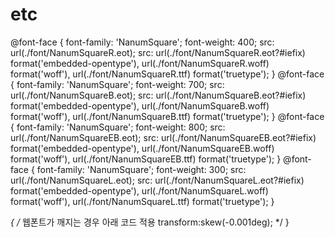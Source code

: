 # etc

@font-face {
font-family: 'NanumSquare';
font-weight: 400;
src: url(./font/NanumSquareR.eot);
src: url(./font/NanumSquareR.eot?#iefix) format('embedded-opentype'),
		url(./font/NanumSquareR.woff) format('woff'),
		url(./font/NanumSquareR.ttf) format('truetype');
}
@font-face {
font-family: 'NanumSquare';
font-weight: 700;
src: url(./font/NanumSquareB.eot);
src: url(./font/NanumSquareB.eot?#iefix) format('embedded-opentype'),
		url(./font/NanumSquareB.woff) format('woff'),
		url(./font/NanumSquareB.ttf) format('truetype');
}
@font-face {
font-family: 'NanumSquare';
font-weight: 800;
src: url(./font/NanumSquareEB.eot);
src: url(./font/NanumSquareEB.eot?#iefix) format('embedded-opentype'),
		url(./font/NanumSquareEB.woff) format('woff'),
		url(./font/NanumSquareEB.ttf) format('truetype');
}
@font-face {
font-family: 'NanumSquare';
font-weight: 300;
src: url(./font/NanumSquareL.eot);
src: url(./font/NanumSquareL.eot?#iefix) format('embedded-opentype'),
		url(./font/NanumSquareL.woff) format('woff'),
		url(./font/NanumSquareL.ttf) format('truetype');
}

*{
  /* 웹폰트가 깨지는 경우 아래 코드 적용
  transform:skew(-0.001deg); 
  */
}

